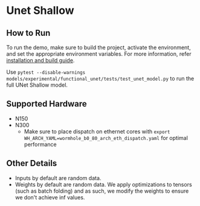 # Unet Shallow

## How to Run

To run the demo, make sure to build the project, activate the environment, and set the appropriate environment variables.
For more information, refer [installation and build guide](https://docs.tenstorrent.com/tt-metalium/latest/get_started/get_started.html#install-and-build).

Use `pytest --disable-warnings models/experimental/functional_unet/tests/test_unet_model.py` to run the full UNet Shallow model.

## Supported Hardware

- N150
- N300
  - Make sure to place dispatch on ethernet cores with `export WH_ARCH_YAML=wormhole_b0_80_arch_eth_dispatch.yaml` for optimal performance

## Other Details

- Inputs by default are random data.
- Weights by default are random data. We apply optimizations to tensors (such as batch folding) and as such, we modify the weights to ensure we don't achieve inf values.
